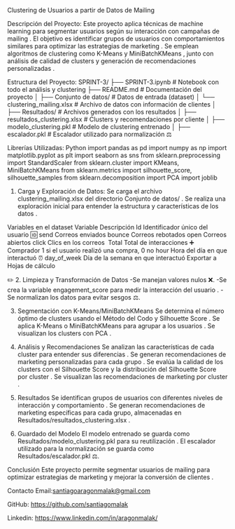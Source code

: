 Clustering de Usuarios a partir de Datos de Mailing


Descripción del Proyecto:
Este proyecto aplica técnicas de machine learning para segmentar usuarios según su interacción con campañas de mailing . El objetivo es identificar grupos de usuarios con comportamientos similares para optimizar las estrategias de marketing . Se emplean algoritmos de clustering como K-Means y MiniBatchKMeans , junto con análisis de calidad de clusters y generación de recomendaciones personalizadas .


Estructura del Proyecto:
SPRINT-3/
├── SPRINT-3.ipynb           # Notebook con todo el análisis y clustering 
├── README.md                # Documentación del proyecto 
│
├── Conjunto de datos/       # Datos de entrada (dataset) 
│   └── clustering_mailing.xlsx # Archivo de datos con información de clientes 
│
├── Resultados/              # Archivos generados con los resultados 
│   ├── resultados_clustering.xlsx # Clusters y recomendaciones por cliente 
│   ├── modelo_clustering.pkl     # Modelo de clustering entrenado 
│   ├── escalador.pkl            # Escalador utilizado para normalización ⚖️


️Librerías Utilizadas:
Python
import pandas as pd
import numpy as np
import matplotlib.pyplot as plt
import seaborn as sns
from sklearn.preprocessing import StandardScaler
from sklearn.cluster import KMeans, MiniBatchKMeans
from sklearn.metrics import silhouette_score, silhouette_samples
from sklearn.decomposition import PCA
import joblib

1. Carga y Exploración de Datos:
Se carga el archivo clustering_mailing.xlsx del directorio Conjunto de datos/ .
Se realiza una exploración inicial para entender la estructura y características de los datos .


Variables en el dataset
Variable
Descripción
Id
Identificador único del usuario 🆔
send
Correos enviados
bounce
Correos rebotados
open
Correos abiertos
click
Clics en los correos ️
Total
Total de interacciones ➕
Comprador
1 si el usuario realizó una compra, 0 no
hour
Hora del día en que interactuó ⏰
day_of_week
Día de la semana en que interactuó
Exportar a Hojas de cálculo


✏️ 2. Limpieza y Transformación de Datos
-Se manejan valores nulos ❌.
-Se crea la variable engagement_score para medir la interacción del usuario .
-Se normalizan los datos para evitar sesgos ⚖️.


3. Segmentación con K-Means/MiniBatchKMeans
Se determina el número óptimo de clusters usando el Método del Codo y Silhouette Score .
Se aplica K-Means o MiniBatchKMeans para agrupar a los usuarios .
Se visualizan los clusters con PCA .


4. Análisis y Recomendaciones
Se analizan las características de cada cluster para entender sus diferencias .
Se generan recomendaciones de marketing personalizadas para cada grupo .
Se evalúa la calidad de los clusters con el Silhouette Score y la distribución del Silhouette Score por cluster .
Se visualizan las recomendaciones de marketing por cluster .


5. Resultados
Se identifican grupos de usuarios con diferentes niveles de interacción y comportamiento .
Se generan recomendaciones de marketing específicas para cada grupo, almacenadas en Resultados/resultados_clustering.xlsx .


6. Guardado del Modelo
El modelo entrenado se guarda como Resultados/modelo_clustering.pkl para su reutilización .
El escalador utilizado para la normalización se guarda como Resultados/escalador.pkl ⚖️.


Conclusión
Este proyecto permite segmentar usuarios de mailing para optimizar estrategias de marketing y mejorar la conversión de clientes .


Contacto
Email:santiagoaragonmalak@gmail.com 

GitHub: https://github.com/santiagomalak

Linkedin: https://www.linkedin.com/in/aragonmalak/